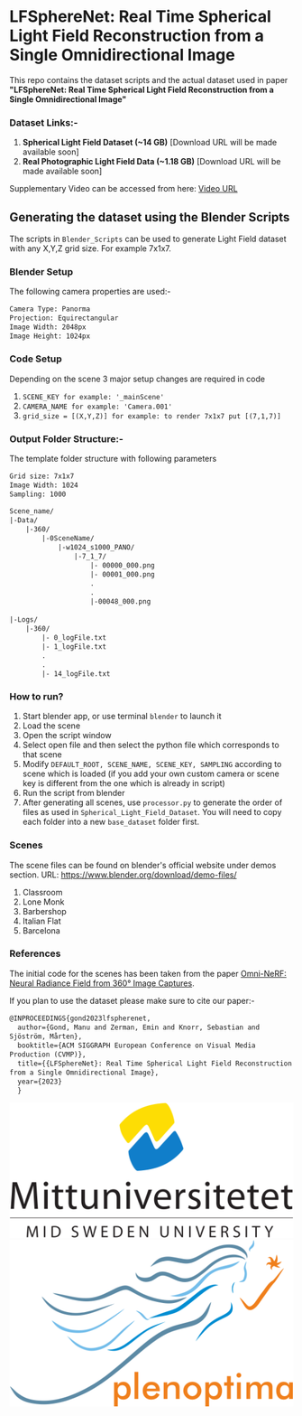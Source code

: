 # LFSphereNet: Real Time Spherical Light Field Reconstruction from a Single Omnidirectional Image 

This repo contains the dataset scripts and the actual dataset used in paper **"LFSphereNet: Real Time Spherical Light Field Reconstruction from a Single Omnidirectional Image"**

### Dataset Links:-
1. **Spherical Light Field Dataset (~14 GB)** [Download URL will be made available soon]
2. **Real Photographic Light Field Data (~1.18 GB)** [Download URL will be made available soon]


Supplementary Video can be accessed from here: [Video URL]("https://github.com/3ZadeSSG/LFSphereNet/blob/main/assets/LFSphereNet_CVMP_Supplemental_Materials.mp4")


## Generating the dataset using the Blender Scripts

The scripts in `Blender_Scripts` can be used to generate Light Field dataset with any X,Y,Z grid size. For example 7x1x7.

### Blender Setup
The following camera properties are used:-
```
Camera Type: Panorma
Projection: Equirectangular
Image Width: 2048px
Image Height: 1024px
```

### Code Setup

Depending on the scene 3 major setup changes are required in code

1. ```SCENE_KEY for example: '_mainScene'```
2. ```CAMERA_NAME for example: 'Camera.001'```
3. ```grid_size = [(X,Y,Z)] for example: to render 7x1x7 put [(7,1,7)]```


### Output Folder Structure:-
The template folder structure with following parameters
```
Grid size: 7x1x7
Image Width: 1024
Sampling: 1000
```
```
Scene_name/
|-Data/
    |-360/
        |-0SceneName/
            |-w1024_s1000_PANO/
                |-7_1_7/
                    |- 00000_000.png
                    |- 00001_000.png
                    .
                    .
                    |-00048_000.png

|-Logs/
    |-360/
        |- 0_logFile.txt
        |- 1_logFile.txt
        .
        .
        |- 14_logFile.txt
```

### How to run?

1. Start blender app, or use terminal ```blender``` to launch it
2. Load the scene
3. Open the script window
4. Select open file and then select the python file which corresponds to that scene
5. Modify `DEFAULT_ROOT, SCENE_NAME, SCENE_KEY, SAMPLING` according to scene which is loaded (if you add your own custom camera or scene key is different from the one which is already in script)
6. Run the script from blender
7. After generating all scenes, use `processor.py` to generate the order of files as used in `Spherical_Light_Field_Dataset`. You will need to copy each folder into a new `base_dataset` folder first.

### Scenes
The scene files can be found on blender's official website under demos section. URL: https://www.blender.org/download/demo-files/
1. Classroom 
2. Lone Monk
3. Barbershop
4. Italian Flat
5. Barcelona

### References
The initial code for the scenes has been taken from the paper [Omni-NeRF: Neural Radiance Field from 360° Image Captures](https://ieeexplore.ieee.org/document/9859817).


If you plan to use the dataset please make sure to cite our paper:-

```
@INPROCEEDINGS{gond2023lfspherenet,
  author={Gond, Manu and Zerman, Emin and Knorr, Sebastian and Sjöström, Mårten},
  booktitle={ACM SIGGRAPH European Conference on Visual Media Production (CVMP)}, 
  title={{LFSphereNet}: Real Time Spherical Light Field Reconstruction from a Single Omnidirectional Image}, 
  year={2023}
  }
```
<img src="https://github.com/3ZadeSSG/LFSphereNet/blob/main/assets/miun_logo.png">
<img src="https://github.com/3ZadeSSG/LFSphereNet/blob/main/assets/plenoptima.png">

